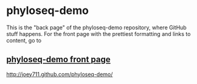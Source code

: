 phyloseq-demo
=============

This is the "back page" of the phyloseq-demo repository, where GitHub stuff happens. For the front page with the prettiest formatting and links to content, go to

## [phyloseq-demo front page](http://joey711.github.com/phyloseq-demo/)

http://joey711.github.com/phyloseq-demo/





